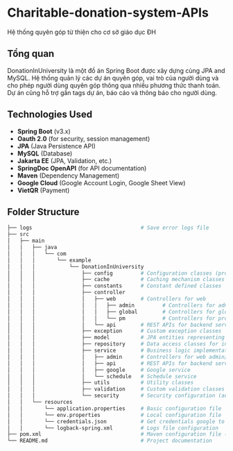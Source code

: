 # Charitable-donation-system-APIs
Hệ thống quyên góp từ thiện cho cơ sở giáo dục ĐH

## Tổng quan
DonationInUniversity là một đồ án Spring Boot được xây dựng cùng JPA and MySQL. Hệ thống quản lý các dự án quyên góp, vai trò của người dùng và cho phép người dùng quyên góp thông qua nhiều phương thức thanh toán. Dự án cũng hỗ trợ gắn tags dự án, báo cáo và thông báo cho người dùng.

## Technologies Used
- **Spring Boot** (v3.x)
- **Oauth 2.0** (for security, session management)
- **JPA** (Java Persistence API)
- **MySQL** (Database)
- **Jakarta EE** (JPA, Validation, etc.)
- **SpringDoc OpenAPI** (for API documentation)
- **Maven** (Dependency Management)
- **Google Cloud** (Google Account Login, Google Sheet View)
- **VietQR** (Payment)

## Folder Structure

```bash
├── logs                                   # Save error logs file
├── src
│   ├── main
│   │   ├── java
│   │   │   └── com
│   │   │       └── example
│   │   │           └── DonationInUniversity
│   │   │               ├── config         # Configuration classes (property readers)
│   │   │               ├── cache          # Caching mechanism classes
│   │   │               ├── constants      # Constant defined classes
│   │   │               ├── controller
│   │   │               │   ├── web        # Controllers for web
│   │   │               │   │   ├── admin         # Controllers for admin
│   │   │               │   │   ├── global        # Controllers for global functions
│   │   │               │   │   └── pm            # Controllers for project manager
│   │   │               │   └── api        # REST APIs for backend services
│   │   │               ├── exception      # Custom exception classes
│   │   │               ├── model          # JPA entities representing DB tables
│   │   │               ├── repository     # Data access classes for interacting with DB
│   │   │               ├── service        # Business logic implementation (service layer)
│   │   │               │   ├── admin      # Controllers for web admin/dashboard
│   │   │               │   ├── api        # REST APIs for backend services
│   │   │               │   ├── google     # Google service
│   │   │               │   └── schedule   # Schedule service
│   │   │               ├── utils          # Utility classes
│   │   │               ├── validation     # Custom validation classes
│   │   │               └── security       # Security configuration (authentication, authorization)
│   │   └── resources
│   │       └── application.properties     # Basic configuration file
│   │       └── env.properties             # Local configuration file
│   │       └── credentials.json           # Get credentials google to use API
│   │       └── logback-spring.xml         # Logs file configuration
├── pom.xml                                # Maven configuration file (dependencies, plugins, etc.)
└── README.md                              # Project documentation
